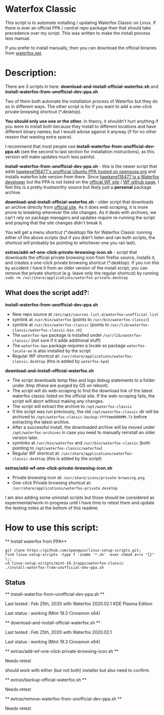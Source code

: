 # Waterfox Classic

This script is to automate installing / updating Waterfox Classic on Linux. If there is ever an official PPA / central repo package then that should take precedence over my script. This was written to make the install process less manual.

If you prefer to install manually, then you can download the official binaries from [waterfox.net](https://www.waterfox.net/).

# Description:

There are 3 scripts in here: **download-and-install-official-waterfox.sh** and **install-waterfox-from-unofficial-dev-ppa.sh**

Two of them both automate the installation process of Waterfox but they do so in different ways. The other script is for if you want to add a one-click private browsing shortcut (*.desktop).

**You should only use one or the other.** In theory, it shouldn't hurt anything if you were to install both because they install to different locations and have different binary names; but I would advise against it anyway (if for no other reason that wasting extra space).

I recommend that most people use **install-waterfox-from-unofficial-dev-ppa.sh** (see the second to last section for installation instructions), as this version will make updates much less painful.

**install-waterfox-from-unofficial-dev-ppa.sh** - this is the newer script that adds [hawkeye116477's unofficial Ubuntu PPA hosted on opensuse.org](http://download.opensuse.org/repositories/home:/hawkeye116477:/waterfox/xUbuntu_18.040) and installs waterfox kde version from there. Since [hawkeye116477 is a Waterfox developer](https://github.com/MrAlex94/Waterfox/commits?author=hawkeye116477) but the PPA is not listed on the [official WF site](https://www.waterfox.net/) / [WF github page](https://github.com/MrAlex94/Waterfox), I feel this is a pretty trustworthy source but likely just a **personal** package archive.

**download-and-install-official-waterfox.sh** - older script that downloads an archive directly from [official site](https://www.waterfox.net/). As it does web scraping, it is more prone to breaking whenever the site changes. As it deals with archives, we can't rely on package managers and updates require re-running the script and praying that the site changes didn't break it.

You will get a menu shortcut (*.desktop) file for Waterfox Classic running either of the above scripts (but if you didn't listen and ran both scripts, the shortcut will probably be pointing to whichever one you ran last).

**extras/add-wf-one-click-private-browsing-icon.sh** - script that downloads the official private browsing icon from firefox source, installs it, and creates a one-click private browsing shortcut (*.desktop). If you run this by accident / have it from an older version of the install script, you can remove the private shortcut (e.g. leave only the regular shortcut) by running `sudo rm /usr/share/applications/waterfox-private.desktop`

## What does the script add?:

**install-waterfox-from-unofficial-dev-ppa.sh**

* New repo source at `/etc/apt/sources.list.d/waterfox-unofficial.list`
* symlink at `/usr/bin/waterfox` (points to `/usr/bin/waterfox-classic`)
* symlink at `/usr/bin/waterfox-classic` (points to `/usr/lib/waterfox-classic/waterfox-classic-bin.sh`)
* The `waterfox-kpe` package is installed under `/usr/lib/waterfox-classic/` (not sure if it adds additional stuff)
* The `waterfox-kpe` package requires a locale so package `waterfox-locale-en` is also installed by the script
* Regular WF shortcut at: `/usr/share/applications/waterfox-classic.desktop` (this is added by `waterfox-kpe`)

**download-and-install-official-waterfox.sh**

* The script downloads temp files and logs debug statements to a folder under /tmp (these are purged by OS on reboot).
* The script will do web-scraping to find the download link of the latest waterfox classic listed on the official site. If the web-scraping fails, the script will abort without making any changes.
* The script will extract the archive to `/opt/waterfox-classic`
* If the script was run previously, the old `/opt/waterfox-classic` dir will be archived to `/opt/waterfox-classic-backup-YYYYmmddHHMM.7z` before extracting the latest archive.
* After a successful install, the downloaded archive will be moved under `/opt/waterfox-archives` in case you need to manually reinstall an older version later.
* symlinks at `/usr/bin/waterfox` and `/usr/bin/waterfox-classic` (both pointing to `/opt/waterfox-classic/waterfox`)
* Regular WF shortcut at: `/usr/share/applications/waterfox-classic.desktop` (this is added by the script)

**extras/add-wf-one-click-private-browsing-icon.sh**

* Private browsing icon at: `/usr/share/icons/private-browsing.png`
* One-click Private browsing shortcut at: `/usr/share/applications/waterfox-private.desktop`

I am also adding some uninstall scripts but those should be considered as experimental/work-in-progress until I have time to retest them and update the testing notes at the bottom of this readme.

# How to use this script:

** Install waterfox from PPA**

```
git clone https://github.com/zpangwin/linux-setup-scripts.git;
find linux-setup-scripts -type f -iname '*.sh' -exec chmod a+rx "{}" \;;
cd linux-setup-scripts/mint-19.3/apps/waterfox-classic
./install-waterfox-from-unofficial-dev-ppa.sh
```

## Status

** install-waterfox-from-unofficial-dev-ppa.sh **

Last tested : Feb 25th, 2020 with Waterfox 2020.02.1 KDE Plasma Edition

Last status : working (Mint 19.3 Cinnamon x64)

** download-and-install-official-waterfox.sh **

Last tested : Feb 25th, 2020 with Waterfox 2020.02.1

Last status : working (Mint 19.3 Cinnamon x64)

** extras/add-wf-one-click-private-browsing-icon.sh **

Needs retest

should work with either (but not both) installer but also need to confirm.

** extras/backup-official-waterfox.sh **

Needs retest

** extras/remove-waterfox-from-unofficial-dev-ppa.sh **

Needs retest

